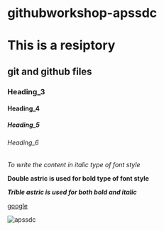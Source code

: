 # githubworkshop-apssdc
# This is a resiptory
## git and github files
### Heading_3
#### Heading_4
##### Heading_5
###### Heading_6
 
  *To write the content in italic type of font style*
  
  **Double astric is used for bold type of font style**
  
  ***Trible astric is used for both bold and italic***
  
  [google](https://www.google.com/)
  
  ![apssdc](https://www.superthirty.com/wp-content/uploads/2019/10/APSSDC1.png)
  
  
  
  
